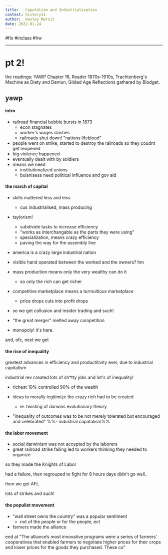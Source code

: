 ```yaml
---
title:   Capatalism and Industrialization
context: history11
author:  Huxley Marvit
date: 2022-01-24
---
```


#flo #inclass  #hw

***

# pt 2!

the readings:
YAWP Chapter 16, Reader 1870s-1910s, Trachtenberg's Machine as Diety and Demon, Gilded Age Reflections gathered by Blodget.

## yawp
#### intro
- railroad financial bubble bursts in 1873
	- econ stagnates
	- worker's wages slashes 
	- railroads shut down! "nations lifeblood"
- people went on strike, started to destroy the railroads so they coudnt get reopened
- big violence happened
- eventually dealt with by soldiers
- means we need
	- institutionalized unions
	- buisnisess need political influence and gov aid

#### the march of capital
- skills mattered less and less
	- cus industrialised, mass producing
	
- taylorism!
	- subdivide tasks to increase efficiency
	- "works as interchangable as the parts they were using"
	- specialization, means crazy efficiency
	- paving the way for the assembly line
- america is a crazy large industrial nation

- visible hand operated between the worked and the owners? hm

- mass production means only the very wealthy can do it
	- so only the rich can get richer
- competitive marketplace means a turmultious marketplace
	- price drops cuts into profit drops
- so we get collusion and insider trading and such!

- "the great merger" melted away competition
- monopoly! it's here.

and, ofc, next we get
#### the rise of inequality
greatest advances in efficiency and productitivity ever, due to industrial capitalism

industrial rev created lots of sh\*tty jobs
and lot's of inequality!

- richest 10% controlled 90% of the wealth
- ideas to morally legitimize the crazy rich had to be created
	- ie. twisting of darwins evolutionary theory
	
- "inequality of outcomes was to be not merely tolerated but encouraged and celebrated"
%%- industrial capatalism%% 

#### the labor movement
- social darwinism was not accepted by the laborers
- great railroad strike failing led to workers thinking they needed to organize

so they made the Knights of Labor

had a failure, then regrouped to fight for 8 hours days
didn't go well..


then we get AFL


lots of strikes and such!

#### the populist movement
- "wall street owns the country" was a popular sentiment
	- not of the people or for the people, ect
- farmers made the alliance

end at "The alliance’s most innovative programs were a series of farmers’ cooperatives that enabled farmers to negotiate higher prices for their crops and lower prices for the goods they purchased. These co"









